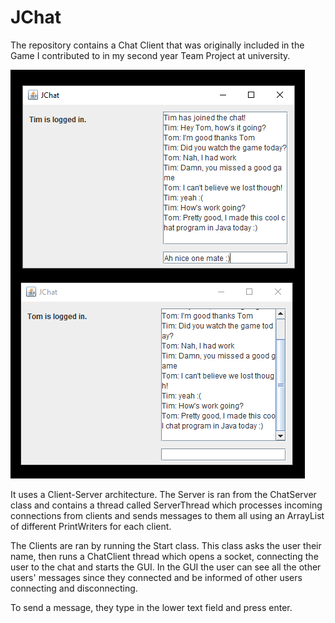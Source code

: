 # JChat

The repository contains a Chat Client that was originally included in the Game I contributed to in my second year Team Project at university.  

![](https://github.com/NatRavenhill/JChat/blob/master/chat.PNG)

It uses a Client-Server architecture. The Server is ran from the ChatServer class and contains a thread called ServerThread which processes incoming connections from clients and sends messages to them all using an ArrayList of different PrintWriters for each client.  

The Clients are ran by running the Start class. This class asks the user their name, then runs a ChatClient thread which opens a socket, connecting the user to the chat and starts the GUI. In the GUI the user can see all the other users' messages since they connected and be informed of other users connecting and disconnecting.  

To send a message, they type in the lower text field and press enter.  
